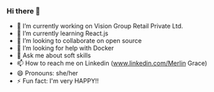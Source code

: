 ### Hi there 👋



- 🔭 I’m currently working on Vision Group Retail Private Ltd.
- 🌱 I’m currently learning React.js
- 👯 I’m looking to collaborate on open source
- 🤔 I’m looking for help with Docker
- 💬 Ask me about soft skills
- 📫 How to reach me on Linkedin (www.linkedin.com/Merlin Grace)
- 😄 Pronouns: she/her
- ⚡ Fun fact: I'm very HAPPY!! 

